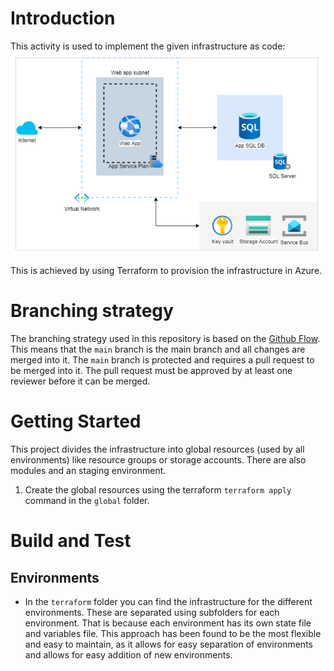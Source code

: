 # Introduction

This activity is used to implement the given infrastructure as code:
![Architecture diagram](./resources/architecture-diagram.png)

This is achieved by using Terraform to provision the infrastructure in Azure.

# Branching strategy

The branching strategy used in this repository is based on the [Github Flow](https://guides.github.com/introduction/flow/). This means that the `main` branch is the main branch and all changes are merged into it. The `main` branch is protected and requires a pull request to be merged into it. The pull request must be approved by at least one reviewer before it can be merged.

# Getting Started

This project divides the infrastructure into global resources (used by all environments) like resource groups or storage accounts. There are also modules and an staging environment.

1. Create the global resources using the terraform `terraform apply` command in the `global` folder.

# Build and Test

## Environments

- In the `terraform` folder you can find the infrastructure for the different environments. These are separated using subfolders for each environment. That is because each environment has its own state file and variables file. This approach has been found to be the most flexible and easy to maintain, as it allows for easy separation of environments and allows for easy addition of new environments.
